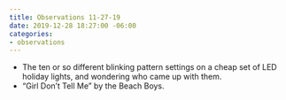 ```yaml
---
title: Observations 11-27-19
date: 2019-12-28 18:27:00 -06:00
categories:
- observations
---
```


- The ten or so different blinking pattern settings on a cheap set of LED holiday lights, and wondering who came up with them.
- “Girl Don’t Tell Me” by the Beach Boys.